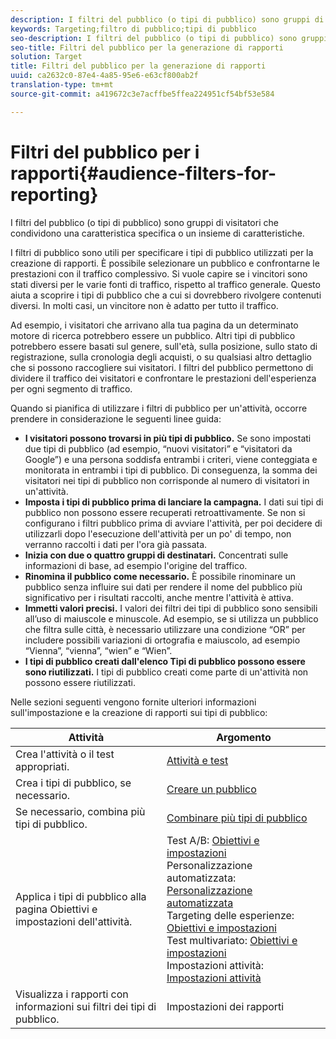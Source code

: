 ```yaml
---
description: I filtri del pubblico (o tipi di pubblico) sono gruppi di visitatori che condividono una caratteristica specifica o un insieme di caratteristiche.
keywords: Targeting;filtro di pubblico;tipi di pubblico
seo-description: I filtri del pubblico (o tipi di pubblico) sono gruppi di visitatori che condividono una caratteristica specifica o un insieme di caratteristiche.
seo-title: Filtri del pubblico per la generazione di rapporti
solution: Target
title: Filtri del pubblico per la generazione di rapporti
uuid: ca2632c0-87e4-4a85-95e6-e63cf800ab2f
translation-type: tm+mt
source-git-commit: a419672c3e7acffbe5ffea224951cf54bf53e584

---
```



# Filtri del pubblico per i rapporti{#audience-filters-for-reporting}

I filtri del pubblico (o tipi di pubblico) sono gruppi di visitatori che condividono una caratteristica specifica o un insieme di caratteristiche.

I filtri di pubblico sono utili per specificare i tipi di pubblico utilizzati per la creazione di rapporti. È possibile selezionare un pubblico e confrontarne le prestazioni con il traffico complessivo. Si vuole capire se i vincitori sono stati diversi per le varie fonti di traffico, rispetto al traffico generale. Questo aiuta a scoprire i tipi di pubblico che a cui si dovrebbero rivolgere contenuti diversi. In molti casi, un vincitore non è adatto per tutto il traffico.

Ad esempio, i visitatori che arrivano alla tua pagina da un determinato motore di ricerca potrebbero essere un pubblico. Altri tipi di pubblico potrebbero essere basati sul genere, sull&#39;età, sulla posizione, sullo stato di registrazione, sulla cronologia degli acquisti, o su qualsiasi altro dettaglio che si possono raccogliere sui visitatori. I filtri del pubblico permettono di dividere il traffico dei visitatori e confrontare le prestazioni dell&#39;esperienza per ogni segmento di traffico.

Quando si pianifica di utilizzare i filtri di pubblico per un&#39;attività, occorre prendere in considerazione le seguenti linee guida:

* **I visitatori possono trovarsi in più tipi di pubblico.** Se sono impostati due tipi di pubblico (ad esempio, “nuovi visitatori” e “visitatori da Google”) e una persona soddisfa entrambi i criteri, viene conteggiata e monitorata in entrambi i tipi di pubblico. Di conseguenza, la somma dei visitatori nei tipi di pubblico non corrisponde al numero di visitatori in un&#39;attività.
* **Imposta i tipi di pubblico prima di lanciare la campagna.** I dati sui tipi di pubblico non possono essere recuperati retroattivamente. Se non si configurano i filtri pubblico prima di avviare l&#39;attività, per poi decidere di utilizzarli dopo l&#39;esecuzione dell&#39;attività per un po&#39; di tempo, non verranno raccolti i dati per l&#39;ora già passata.
* **Inizia con due o quattro gruppi di destinatari.** Concentrati sulle informazioni di base, ad esempio l&#39;origine del traffico.
* **Rinomina il pubblico come necessario.** È possibile rinominare un pubblico senza influire sui dati per rendere il nome del pubblico più significativo per i risultati raccolti, anche mentre l&#39;attività è attiva.
* **Immetti valori precisi.** I valori dei filtri dei tipi di pubblico sono sensibili all’uso di maiuscole e minuscole. Ad esempio, se si utilizza un pubblico che filtra sulle città, è necessario utilizzare una condizione “OR” per includere possibili variazioni di ortografia e maiuscolo, ad esempio “Vienna”, “vienna”, “wien” e “Wien”.
* **I tipi di pubblico creati dall&#39;elenco Tipi di pubblico possono essere sono riutilizzati.** I tipi di pubblico creati come parte di un&#39;attività non possono essere riutilizzati.

Nelle sezioni seguenti vengono fornite ulteriori informazioni sull&#39;impostazione e la creazione di rapporti sui tipi di pubblico:

| Attività | Argomento |
|--- |--- |
| Crea l&#39;attività o il test appropriati. | [Attività e test](/help/c-intro/target-key-concepts.md) |
| Crea i tipi di pubblico, se necessario. | [Creare un pubblico](/help/c-target/c-audiences/create-audience.md) |
| Se necessario, combina più tipi di pubblico. | [Combinare più tipi di pubblico](/help/c-target/combining-multiple-audiences.md) |
| Applica i tipi di pubblico alla pagina Obiettivi e impostazioni dell&#39;attività. | Test A/B: [Obiettivi e impostazioni ](/help/c-activities/t-test-ab/t-test-create-ab/ab-goals-and-settings.md)<br>Personalizzazione automatizzata: [Personalizzazione automatizzata](/help/c-activities/t-automated-personalization/automated-personalization.md)<br>Targeting delle esperienze: [Obiettivi e impostazioni ](/help/c-activities/t-experience-target/t-xt-create/xt-goals-and-settings.md)<br>Test multivariato:  [Obiettivi e impostazioni](/help/c-activities/c-multivariate-testing/t-create-multivariate-test/goals-and-settings.md)<br>Impostazioni attività: [Impostazioni attività](/help/c-activities/activity-settings.md) |
| Visualizza i rapporti con informazioni sui filtri dei tipi di pubblico. | Impostazioni dei rapporti |

